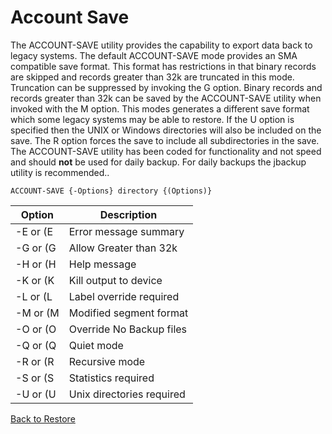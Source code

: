 # Account Save

<PageHeader />

The ACCOUNT-SAVE utility provides the capability to export data back to legacy systems. The default ACCOUNT-SAVE mode provides an SMA compatible save format. This format has restrictions in that binary records are skipped and records greater than 32k are truncated in this mode. Truncation can be suppressed by invoking the G option. Binary records and records greater than 32k can be saved by the ACCOUNT-SAVE utility when invoked with the M option. This modes generates a different save format which some legacy systems may be able to restore. If the U option is specified then the UNIX or Windows directories will also be included on the save. The R option forces the save to include all subdirectories in the save. The ACCOUNT-SAVE utility has been coded for functionality and not speed and should **not** be used for daily backup. For daily backups the jbackup utility is recommended..

```
ACCOUNT-SAVE {-Options} directory {(Options)}
```

| Option | Description |
| --- | --- |
| -E or (E | Error message summary |
| -G or (G | Allow Greater than 32k |
| -H or (H | Help message |
| -K or (K | Kill output to device |
| -L or (L | Label override required |
| -M or (M | Modified segment format |
| -O or (O | Override No Backup files |
| -Q or (Q | Quiet mode |
| -R or (R | Recursive mode |
| -S or (S | Statistics required |
| -U or (U | Unix directories required |

[Back to Restore](./../README.md)

